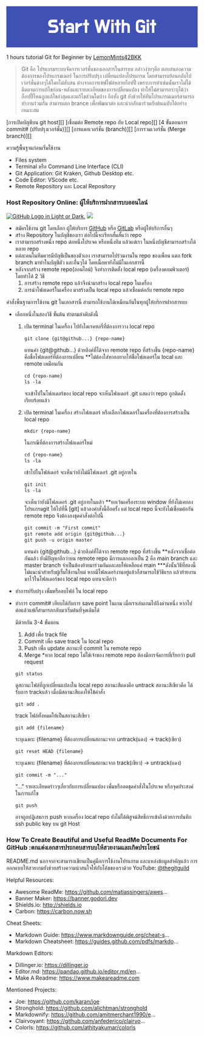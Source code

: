 <img src="img/Start_With_Git.png"/>

1 hours tutorial Git for Beginner 
by [LemonMints42BKK][lemonGit]

>Git คือ โปรแกรมระบบจัดการเวอร์ชั่นของเอกสารในสารบบ กล่าวง่ายๆคือ ตอบสนองความต้องการของโปรแกรมเมอร์ ในการปรับปรุง เปลี่ยนแปลงโปรแกรม
>โดยสามารถย้อนกลับไปเว่อร์ชั่นต่างๆได้โดยไม่สับสน ต่างจากการเซฟไฟล์หลายก็อปปี้ เพราะการทำเช่นนั้นเราไม่ได้ติดตามการแก้ไขก่อน-หลังและรายละเอียดของการเปลี่ยนแปลง
>ทำให้ไม่สามารถระบุได้ว่าก็อปปี้ไหนถูกแก้ไขล่าสุดและแก้ไขส่วนใดบ้าง  อีกทั้ง git ยังช่วยให้ทีมโปรแกรมเมอร์สามารถทำงานร่วมกัน สามารแตก brance เพื่อพัฒนาต่อ และนำกลับมาร่วมกับต้นฉบับได้อย่างเหมาะสม

[การเปิดบัญชีบน git host][]
[เชื่อมต่อ Remote repo กับ Local repo][]
[4 ขั้นตอนการ commit# (ปรับปรุงเวอร์ชั่น)][]
[การแตกเวอร์ชั่น (branch)][]
[การรวมเวอร์ชั่น (Merge branch)][]

ความรู้พื้นฐานก่อนเริ่มใช้งาน
- Files system
- Terminal หรือ Command Line Interface (CLI)
- Git Application: Git Kraken, Github Desktop etc.
- Code Editor: VScode etc.
- Remote Repository และ Local Repository
  
### Host Repository Online: ผู้ให้บริการฝากสารบบออนไลน์

<a href="https://github.com"><img alt="GitHub Logo in Light or Dark." src="https://github.githubassets.com/assets/GitHub-Mark-ea2971cee799.png" width="50vw" hight="50vh"></a>
 <a href="https://gitlab.com"><img src="https://user-images.githubusercontent.com/40824677/205691219-5698063c-44bf-453a-b4df-365654641979.png"/></a>

- สมัครใช้งาน git โดยเลือก ผู้ให้บริการ [GitHub][github] หรือ [GitLab][gitlab] หรือผู้ให้บริการอื่นๆ
- สร้าง Repository ในบัญชีของเรา ต่อไปนี้จะเรียกสั้นสั้นว่า repo
- เราสามารถสร้างหนึ่ง repo ต่อหนึ่งโปรเจค หรือหนึ่งทีม แล้วแต่เรา ในหนึ่งบัญชีสามารถสร้างได้หลาย repo
- แต่ละคนในทีมควรมีบัญชีเป็นของตัวเอง เราสามารถไปร่วมงานใน repo ของเพื่อน แตก fork branch มาทำในบัญชีตัว และอื่นๆได้ โดยเนื้อหายังไม่มีในเอกสารนี้
- หลังจากสร้าง remote repo(ออนไลน์) จึงทำการติดตั้ง local repo (เครื่องคอมพิวเตอร์) โดยทำได้ 2 วิธี
  1) การสร้าง remote repo แล้วจึงนำมาสร้าง local repo ในเครื่อง 
  2) การนำโฟลเดอร์ในเครื่อง มาสร้างเป็น local repo แล้วเชื่อมต่อกับ remote repo

คำสั่งพื้นฐานการใช้งาน git ในเอกสารนี้ สามารถใช้งานได้เหมือนกันในทุกผู้ให้บริการฝากสารบบ
- เลือกหนึ่งในสองวิธี ขั้นต้น ทำตามลำดับดังนี้
  1) เปิด terminal ในเครื่อง ไปยังไดเรคทอรี่ที่ต้องการวาง local repo
     ```
     git clone {git@github...} {repo-name}
     ```
     แทนค่า {git@github...} ด้วยลิงค์ที่ได้จาก remote repo ที่สร้างขึ้น
     {repo-name} คือชื่อโฟลเดอร์ที่ต้องการเปลี่ยน **ไม่ต้องใส่หากอยากให้ชื่อโฟลเดอร์ใน local และ remote เหมือนกัน
     ```
     cd {repo-name}
     ls -la
     ```
     จะเข้าไปในโฟลเดอร์ของ local repo จะเห็นไฟลเดอร์ .git แสดงว่า repo ถูกติดดั้งเรียบร้อยแล้ว
  
  2) เปิด terminal ในเครื่อง สร้างโฟลเดอร์ หรือเลือกโฟลเดอร์ในเครื่องที่ต้องการสร้างเป็น local repo
     ```
     mkdir {repo-name}
     ```
     ในกรณีที่ต้องการสร้างโฟลเดอร์ใหม่
     ```
     cd {repo-name}
     ls -la
     ```
     เข้าไปในโฟล์เดอร์ จะเห็นว่ายังไม่มีโฟลเดอร์ .git อยู่ภายใน
     ```
     git init
     ls -la
     ```
     จะเห็นว่ายังมีโฟลเดอร์ .git อยู่ภายในแล้ว **ยกเว้นเครื่องระบบ window ที่ยังไม่เคยลงโปรแกรมgit ให้ไปที่นี้ [git] แล้วลงคำสั่งนี้อีกครั้ง
     แต่ local repo นี้จะยังไม่เชื่อมต่อกัน remote repo จึงต้องลงชุดคำสั่งต่อไปนี้
     ```
     git commit -m "First commit"
     git remote add origin {git@github...}
     git push -u origin master
     ```
     แทนค่า {git@github...} ด้วยลิงค์ที่ได้จาก remote repo ที่สร้างขึ้น
     **หลังจากเชื่อต่อกันแล้ว ยังมีปัญหาอีกว่าบน remote repo มีการแตกออกเป็น 2 คือ main branch และ master branch จำเป็นต้องย้ายมาร่วมกันและลบให้เหลือแค่ main
     ***ดังนั้นวิธีที่สองนี้ไม่แนะนำสำหรับผู้เรื่มใช้งานใหม่ หากมีโฟลเดอร์งานอยู่แล้วก็สามารถใช้วิธีแรก แล้วย้ายงานมาไว้ในโฟลเดอร์ของ local repo แทนจะดีกว่า

- ทำการปรับปรุง เพื่มหรือลบไฟล์ ใน local repo
- ทำการ commit# เทียบได้กับการ save point ในเกม เมื่อเราเล่นเกมไปถึงด่านหนึ่ง หากไปต่อแล้วแพ้ก็สามารถกลับมาเริ่มต้นที่จุดเดิมได้

  มีด้วยกัน 3-4 ขั้นตอน
    1) Add เพื่อ track file
    2) Commit เพื่อ save track ใน local repo
    3) Push เพื่อ update สถานะที่ commit ใน remote repo
    4) Merge *หาก local repo ไม่ใช่เจ้าของ remote repo ต้องมีการจัดการที่เรียกว่า pull request

  ```
  git status
  ```
  ดูสถานะไฟล์ที่ถูกเปลี่ยนแปลงใน local repo สถานะสีแดงคือ untrack สถานะสีเขียวคือ ได้รับการ trackแล้ว เมื่อมีสถานะสีแดงให้ใข้คำสั่ง
  ```
  git add .
  ```
  track ไฟล์ทั้งหมดให้เป็นสถานะสีเขียว
  ```
  git add {filename}
  ```
  ระบุเฉพาะ {filename} ที่ต้องการเปลี่ยนสถานะจาก untrack(แดง) -> track(เขียว)
  ```
  git reset HEAD {filename}
  ```
  ระบุเฉพาะ {filename} ที่ต้องการเปลี่ยนสถานะจาก track(เขียว) -> untrack(แดง)
  ```
  git commit -m "..."
  ```
  "..." รายละเอียดคร่าวๆเกี่ยวกับการเปลี่ยนแปลง เพื่มหรือลดชุดคำสั่งในโปรเจค หรือจุดประสงค์ในการแก้ไข
  ```
  git push
  ```
  อาจถูกปฎิเสธการ push หากเครื่อง local repo ยังไม่ได้พิสูจน์สิทธิ์การเข้าถึงด้วยการบันทึก ssh public key บน git Host
  
     
### How To Create Beautiful and Useful ReadMe Documents For GitHub :ตกแต่งเอกสารประกอบสารบบให้สวยงามและเกิดประโยชน์
README.md นอกจากจะสามารถเขียนเป็นคู่มือการใช้งานโปรแกรม และแหล่งข้อมูลสำคัญแล้ว การออกแบบให้สวยงามยังช่วยสร้างความน่าสนใจให้กับโค้ชของเราด้วย
YouTube:  <a href="https://www.youtube.com/watch?v=a8CwpGARAsQ">@thegitguild</a>

Helpful Resources:
- Awesome ReadMe: https://github.com/matiassingers/awes...
- Banner Maker: https://banner.godori.dev
- Shields.io: http://shields.io
- Carbon: https://carbon.now.sh

Cheat Sheets:
- Markdown Guide: https://www.markdownguide.org/cheat-s...
- Markdown Cheatsheet: https://guides.github.com/pdfs/markdo...

Markdown Editors:
- Dillinger.io: https://dillinger.io
- Editor.md: https://pandao.github.io/editor.md/en...
- Make A Readme: https://www.makeareadme.com

Mentioned Projects:
- Joe: https://github.com/karan/joe
- Stronghold: https://github.com/alichtman/stronghold
- Markdownify: https://github.com/amitmerchant1990/e...
- Clairvoyant: https://github.com/anfederico/clairvo...
- Colorls: https://github.com/athityakumar/colorls

[//]: # (ส่วนการระบุค่าตัวแปร ซึ่งไม่แสดงในเอกสาร)
[lemonGit]: <https://github.com/LemonMints42BKK>
[github]: <https://github.com>
[gitlab]: <https://gitlab.com>
